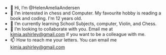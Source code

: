 - 👋 Hi, I’m @HelenAmeliaAndersen
- 👀 I’m interested in chess and Computer. My favourite hobby is reading a book and coding. I'm 12 years old.
- 🌱 I’m currently learning School Subjects, computer, Violin, and Chess.
- 💞️ I’m looking to collaborate with you. Email me at kimia.ashirley@gmail.com if you want to be a colleague with me.
- 📫 How to reach me your letters. You can email me kimia.ashirley@gmail.com
<!---
HelenAmeliaAndersen/HelenAmeliaAndersen is a ✨ special ✨ repository because its `README.md` (this file) appears on your GitHub profile.
You can click the Preview link to take a look at your changes.
--->

